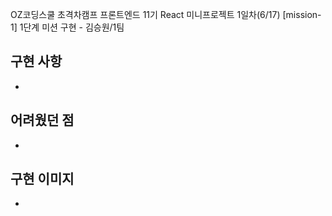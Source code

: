 OZ코딩스쿨 초격차캠프 프론트엔드 11기 React 미니프로젝트 1일차(6/17)
[mission-1] 1단계 미션 구현 - 김승원/1팀

## 구현 사항

-


## 어려웠던 점

-

## 구현 이미지

-
